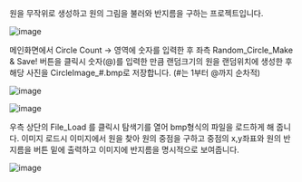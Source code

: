 원을 무작위로 생성하고 원의 그림을 불러와 반지름을 구하는 프로젝트입니다.

![image](https://github.com/user-attachments/assets/f2e54cb3-1188-4bd2-97af-1dd0c56fa505)

메인화면에서 Circle Count -> 영역에 숫자를 입력한 후 좌측 Random_Circle_Make & Save! 버튼을 클릭시 숫자(@)를 입력한 만큼 랜덤크기의 원을 랜덤위치에 생성한 후 해당 사진을 CircleImage_#.bmp로 저장합니다. (#는 1부터 @까지 순차적)

![image](https://github.com/user-attachments/assets/fcd686c0-6cf3-44c4-963e-8f96823711c5)


![image](https://github.com/user-attachments/assets/d5cad87b-89ec-4532-a5e1-091c68fbe912)

우측 상단의 File_Load 를 클릭시 탐색기를 열어 bmp형식의 파일을 로드하게 해 줍니다. 이미지 로드시 이미지에서 원을 찾아 원의 중점을 구하고 중점의 x,y좌표와 원의 반지름을 버튼 밑에 출력하고 이미지에 반지름을 명시적으로 보여줍니다.

![image](https://github.com/user-attachments/assets/e1f33a02-47e3-4f71-9371-908642c5dd96)

